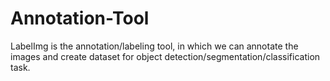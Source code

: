 # Annotation-Tool
LabelImg is the annotation/labeling tool, in which we can annotate the images and create dataset for object detection/segmentation/classification task. 
